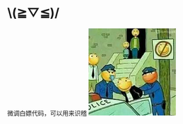 # \\(≧▽≦)/
微调白嫖代码，可以用来识稽
![image](https://github.com/Dawnleen/recognizehuaji/blob/master/Images/29834605243883.jpg)

